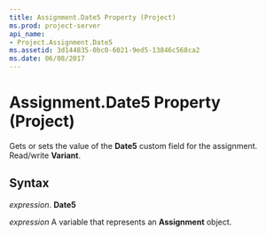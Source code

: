 ```yaml
---
title: Assignment.Date5 Property (Project)
ms.prod: project-server
api_name:
- Project.Assignment.Date5
ms.assetid: 3d144835-0bc0-6021-9ed5-13846c568ca2
ms.date: 06/08/2017
---
```



# Assignment.Date5 Property (Project)

Gets or sets the value of the  **Date5** custom field for the assignment. Read/write **Variant**.


## Syntax

 _expression_. **Date5**

 _expression_ A variable that represents an **Assignment** object.



